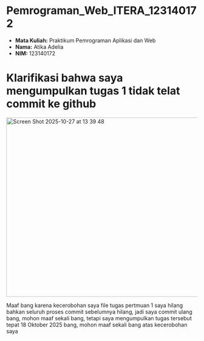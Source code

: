 # Pemrograman_Web_ITERA_123140172

- **Mata Kuliah:** Praktikum Pemrograman Aplikasi dan Web 
- **Nama:** Atika Adelia 
- **NIM:** 123140172

# Klarifikasi bahwa saya mengumpulkan tugas 1 tidak telat commit ke github 

<img width="761" height="471" alt="Screen Shot 2025-10-27 at 13 39 48" src="https://github.com/user-attachments/assets/2ef70844-505d-4e57-9e99-2a2f7997d9ce" />

Maaf bang karena kecerobohan saya file tugas pertmuan 1 saya hilang bahkan seluruh proses commit sebelumnya hilang, jadi saya commit ulang bang, mohon maaf sekali bang, tetapi saya mengumpulkan tugas tersebut tepat 18 Oktober 2025 bang, mohon maaf sekali bang atas kecerobohan saya

